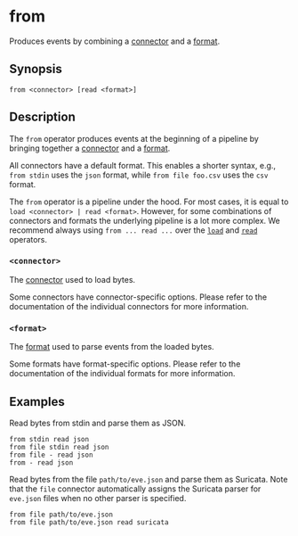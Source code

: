 # from

Produces events by combining a [connector][connectors] and a [format][formats].

## Synopsis

```
from <connector> [read <format>]
```

## Description

The `from` operator produces events at the beginning of a pipeline by bringing
together a [connector][connectors] and a [format][formats].

All connectors have a default format. This enables a shorter syntax, e.g.,
`from stdin` uses the `json` format, while `from file foo.csv` uses the `csv`
format.

The `from` operator is a pipeline under the hood. For most cases, it is equal to
`load <connector> | read <format>`. However, for some combinations of
connectors and formats the underlying pipeline is a lot more complex. We
recommend always using `from ... read ...` over the [`load`](load.md) and
[`read`](../transformations/read.md) operators.

### `<connector>`

The [connector][connectors] used to load bytes.

Some connectors have connector-specific options. Please refer to the
documentation of the individual connectors for more information.

### `<format>`

The [format][formats] used to parse events from the loaded bytes.

Some formats have format-specific options. Please refer to the documentation of
the individual formats for more information.

## Examples

Read bytes from stdin and parse them as JSON.

```
from stdin read json
from file stdin read json
from file - read json
from - read json
```

Read bytes from the file `path/to/eve.json` and parse them as Suricata.
Note that the `file` connector automatically assigns the Suricata parser for
`eve.json` files when no other parser is specified.

```
from file path/to/eve.json
from file path/to/eve.json read suricata
```

[connectors]: ../../connectors.md
[formats]: ../../formats.md
